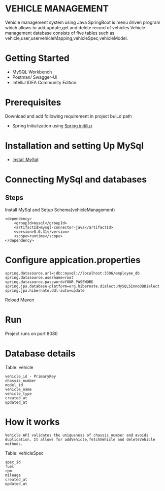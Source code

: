 # VEHICLE MANAGEMENT

Vehicle management system using Java SpringBoot is menu driven program which allows to add,update,get and delete record of vehicles.Vehicle management database consists of five tables such as vehicle,user,uservehicleMapping,vehicleSpec,vehicleModel.

# Getting Started
* MySQL Workbench
* Postman/ Swagger-UI
* IntelliJ IDEA Community Edition
 
 # Prerequisites
Download and add following requirement in project buiLd path
* Spring Initialization using [Spring initilizr](https://start.spring.io/)

# Installation and setting Up MySql

*  [Install MySql](https://dev.mysql.com/doc/en/installing.html)


# Connecting MySql and databases

## Steps

Install MySql and Setup Schema(vehicleManagement)
```
<dependency>
	<groupId>mysql</groupId>
	<artifactId>mysql-connector-java</artifactId>
	<version>8.0.31</version>
	<scope>runtime</scope>
</dependency>
```

# Configure appication.properties
```
spring.datasource.url=jdbc:mysql://localhost:3306/employee_db
spring.datasource.username=root
spring.datasource.password=YOUR_PASSWORD
spring.jpa.database-platform=org.hibernate.dialect.MySQL5InnoDBDialect
spring.jpa.hibernate.ddl-auto=update
```

Reload Maven


# Run
Project runs on port 8080


# Database details

Table: vehicle

```
vehicle_id - PrimaryKey
chassis_number
model_id
vehicle_name
vehicle_type
created_at
updated_at
```
# How it works

```
Vehicle API validates the uniqueness of chassis_number and avoids duplication. It allows for addVehicle,fetchVehicle and deleteVehicle methods.
```

Table: vehicleSpec

```
spec_id
fuel
rpm
mileage
created_at
updated_at

```

```






